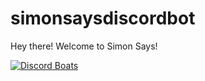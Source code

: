 # simonsaysdiscordbot
Hey there! Welcome to Simon Says!

[![Discord Boats](https://discord.boats/api/widget/774516332497731594)](774516332497731594)
